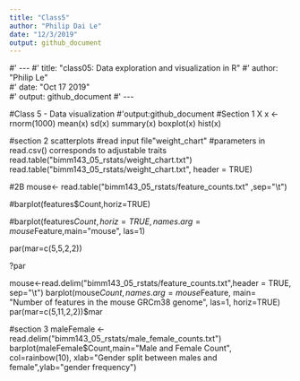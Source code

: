 ```yaml
---
title: "Class5"
author: "Philip Dai Le"
date: "12/3/2019"
output: github_document
---
```

#' ---
#' title: "class05: Data exploration and visualization in R"
#' author: "Philip Le"  
#' date: "Oct 17 2019"  
#' output: github_document
#' ---

#Class 5 - Data visualization
#'output:github_document
#Section 1 X
x <- rnorm(1000)
mean(x)
sd(x)
summary(x)
boxplot(x)
hist(x)

#section 2 scatterplots
#read input file"weight_chart"
#parameters in read.csv() corresponds to adjustable traits
read.table("bimm143_05_rstats/weight_chart.txt")
read.table("bimm143_05_rstats/weight_chart.txt", header = TRUE)

#2B
mouse<- read.table("bimm143_05_rstats/feature_counts.txt" ,sep="\t")

#barplot(features$Count,horiz=TRUE)


#barplot(features$Count,horiz=TRUE, names.arg=mouse$Feature,main="mouse", las=1)

par(mar=c(5,5,2,2))

?par

mouse<-read.delim("bimm143_05_rstats/feature_counts.txt",header = TRUE, sep="\t")
barplot(mouse$Count, names.arg = mouse$Feature, main= "Number of features in the mouse GRCm38 genome", las=1, horiz=TRUE)
par(mar=c(5,11,2,2))$mar


#section 3
maleFemale <- read.delim("bimm143_05_rstats/male_female_counts.txt")
barplot(maleFemale$Count,main="Male and Female Count", col=rainbow(10), xlab="Gender split between males and female",ylab="gender frequency")

